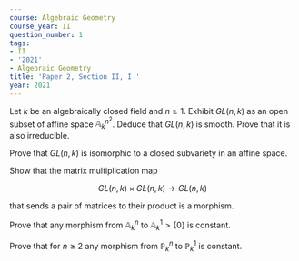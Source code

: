 ```yaml
---
course: Algebraic Geometry
course_year: II
question_number: 1
tags:
- II
- '2021'
- Algebraic Geometry
title: 'Paper 2, Section II, I '
year: 2021
---
```




Let $k$ be an algebraically closed field and $n \geqslant 1$. Exhibit $G L(n, k)$ as an open subset of affine space $\mathbb{A}_{k}^{n^{2}}$. Deduce that $G L(n, k)$ is smooth. Prove that it is also irreducible.

Prove that $G L(n, k)$ is isomorphic to a closed subvariety in an affine space.

Show that the matrix multiplication map

$$G L(n, k) \times G L(n, k) \rightarrow G L(n, k)$$

that sends a pair of matrices to their product is a morphism.

Prove that any morphism from $\mathbb{A}_{k}^{n}$ to $\mathbb{A}_{k}^{1}>\{0\}$ is constant.

Prove that for $n \geqslant 2$ any morphism from $\mathbb{P}_{k}^{n}$ to $\mathbb{P}_{k}^{1}$ is constant.